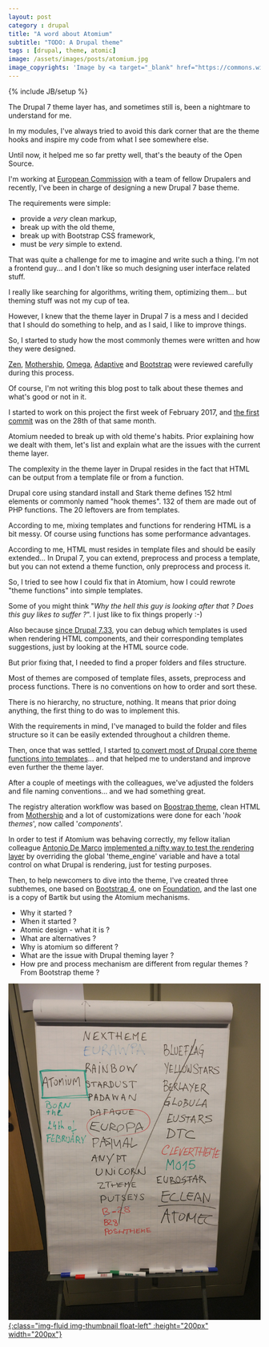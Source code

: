 ```yaml
---
layout: post
category : drupal
title: "A word about Atomium"
subtitle: "TODO: A Drupal theme"
tags : [drupal, theme, atomic]
image: /assets/images/posts/atomium.jpg
image_copyrights: 'Image by <a target="_blank" href="https://commons.wikimedia.org/wiki/File:Atomium_Brussels_-_panoramio_(4).jpg">Niels Mickers</a>.'
---
```

{% include JB/setup %}

The Drupal 7 theme layer has, and sometimes still is, been a nightmare to understand for me.

In my modules, I've always tried to avoid this dark corner that are the theme hooks and inspire my code from what I see somewhere else.

Until now, it helped me so far pretty well, that's the beauty of the Open Source.

I'm working at [European Commission](https://www.drupal.org/european-commission) with a team of fellow Drupalers and recently, I've been in charge of designing a new Drupal 7 base theme.

The requirements were simple:

* provide a *very* clean markup,
* break up with the old theme,
* break up with Bootstrap CSS framework,
* must be *very* simple to extend.

That was quite a challenge for me to imagine and write such a thing. I'm not a frontend guy... and I don't like so much designing user interface related stuff.

I really like searching for algorithms, writing them, optimizing them... but theming stuff was not my cup of tea.

However, I knew that the theme layer in Drupal 7 is a mess and I decided that I should do something to help, and as I said, I like to improve things.

So, I started to study how the most commonly themes were written and how they were designed.

[Zen](https://www.drupal.org/project/zen), [Mothership](https://www.drupal.org/project/mothership), [Omega](https://www.drupal.org/project/omega), [Adaptive](https://www.drupal.org/project/adaptivetheme) and [Bootstrap](https://www.drupal.org/project/bootstrap) were reviewed carefully during this process.

Of course, I'm not writing this blog post to talk about these themes and what's good or not in it.

I started to work on this project the first week of February 2017, and [the first commit](http://cgit.drupalcode.org/atomium/commit/?id=8e957f2e266897e89300e1da66d906310c95f0cc) was on the 28th of that same month.

Atomium needed to break up with old theme's habits. Prior explaining how we dealt with them, let's list and explain what are the issues with the current theme layer.

The complexity in the theme layer in Drupal resides in the fact that HTML can be output from a template file or from a function.

Drupal core using standard install and Stark theme defines 152 html elements or commonly named "hook themes". 132 of them are made out of PHP functions. The 20 leftovers are from templates.

According to me, mixing templates and functions for rendering HTML is a bit messy. Of course using functions has some performance advantages.

According to me, HTML must resides in template files and should be easily extended... In Drupal 7, you can extend, preprocess and process a template, but you can not extend a theme function, only preprocess and process it.

So, I tried to see how I could fix that in Atomium, how I could rewrote "theme functions" into simple templates.

Some of you might think "*Why the hell this guy is looking after that ? Does this guy likes to suffer ?*". I just like to fix things properly :-)

Also because [since Drupal 7.33](https://www.drupal.org/drupal-7.33-release-notes), you can debug which templates is used when rendering HTML components, and their corresponding templates suggestions, just by looking at the HTML source code.

But prior fixing that, I needed to find a proper folders and files structure.

Most of themes are composed of template files, assets, preprocess and process functions. There is no conventions on how to order and sort these.

There is no hierarchy, no structure, nothing. It means that prior doing anything, the first thing to do was to implement this.

With the requirements in mind, I've managed to build the folder and files structure so it can be easily extended throughout a children theme.

Then, once that was settled, I started [to convert most of Drupal core theme functions into templates](https://github.com/ec-europa/atomium/tree/7.x-1.x/atomium/templates)... and that helped me to understand and improve even further the theme layer.

After a couple of meetings with the colleagues, we've adjusted the folders and file naming conventions... and we had something great.

The registry alteration workflow was based on [Boostrap theme](https://drupal.org/project/bootstrap), clean HTML from [Mothership](https://drupal.org/project/mothership) and a lot of customizations were done for each '*hook themes*', now called '*components*'.

In order to test if Atomium was behaving correctly, my fellow italian colleague [Antonio De Marco](https://github.com/ademarco) [implemented a nifty way to test the rendering layer](https://github.com/ec-europa/atomium/blob/7.x-1.x/tests/bootstrap.php) by overriding the global 'theme_engine' variable and have a total control on what Drupal is rendering, just for testing purposes.

Then, to help newcomers to dive into the theme, I've created three subthemes, one based on [Bootstrap 4](https://v4-alpha.getbootstrap.com/), one on [Foundation](http://foundation.zurb.com/), and the last one is a copy of Bartik but using the Atomium mechanisms.



* Why it started ?
* When it started ?
* Atomic design - what it is ?
* What are alternatives ?
* Why is atomium so different ?
* What are the issue with Drupal theming layer ?
* How pre and process mechanism are different from regular themes ? From Bootstrap theme ?

[![Deciding the name was not an easy task...](/assets/images/posts/IMG_20170224_104603.jpg){:class="img-fluid img-thumbnail float-left" :height="200px" width="200px"}](/assets/images/posts/IMG_20170224_104603.jpg)

